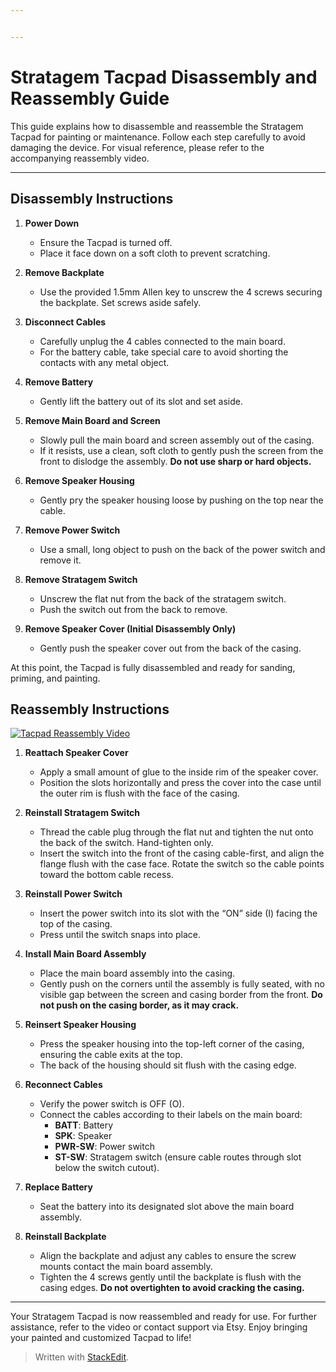 ```yaml
---


---
```


<h1 id="stratagem-tacpad-disassembly-and-reassembly-guide">Stratagem Tacpad Disassembly and Reassembly Guide</h1>
<p>This guide explains how to disassemble and reassemble the Stratagem Tacpad for painting or maintenance. Follow each step carefully to avoid damaging the device. For visual reference, please refer to the accompanying reassembly video.</p>
<hr>
<h2 id="disassembly-instructions"><strong>Disassembly Instructions</strong></h2>
<ol>
<li>
<p><strong>Power Down</strong></p>
<ul>
<li>Ensure the Tacpad is turned off.</li>
<li>Place it face down on a soft cloth to prevent scratching.</li>
</ul>
</li>
<li>
<p><strong>Remove Backplate</strong></p>
<ul>
<li>Use the provided 1.5mm Allen key to unscrew the 4 screws securing the backplate. Set screws aside safely.</li>
</ul>
</li>
<li>
<p><strong>Disconnect Cables</strong></p>
<ul>
<li>Carefully unplug the 4 cables connected to the main board.</li>
<li>For the battery cable, take special care to avoid shorting the contacts with any metal object.</li>
</ul>
</li>
<li>
<p><strong>Remove Battery</strong></p>
<ul>
<li>Gently lift the battery out of its slot and set aside.</li>
</ul>
</li>
<li>
<p><strong>Remove Main Board and Screen</strong></p>
<ul>
<li>Slowly pull the main board and screen assembly out of the casing.</li>
<li>If it resists, use a clean, soft cloth to gently push the screen from the front to dislodge the assembly. <strong>Do not use sharp or hard objects.</strong></li>
</ul>
</li>
<li>
<p><strong>Remove Speaker Housing</strong></p>
<ul>
<li>Gently pry the speaker housing loose by pushing on the top near the cable.</li>
</ul>
</li>
<li>
<p><strong>Remove Power Switch</strong></p>
<ul>
<li>Use a small, long object to push on the back of the power switch and remove it.</li>
</ul>
</li>
<li>
<p><strong>Remove Stratagem Switch</strong></p>
<ul>
<li>Unscrew the flat nut from the back of the stratagem switch.</li>
<li>Push the switch out from the back to remove.</li>
</ul>
</li>
<li>
<p><strong>Remove Speaker Cover (Initial Disassembly Only)</strong></p>
<ul>
<li>Gently push the speaker cover out from the back of the casing.</li>
</ul>
</li>
</ol>
<p>At this point, the Tacpad is fully disassembled and ready for sanding, priming, and painting.</p>
<h2 id="reassembly-instructions"><strong>Reassembly Instructions</strong></h2>
<p><a href="https://www.youtube.com/watch?v=AuhXsXbZYts"><img src="https://img.youtube.com/vi/AuhXsXbZYts/0.jpg" alt="Tacpad Reassembly Video"></a></p>
<ol>
<li>
<p><strong>Reattach Speaker Cover</strong></p>
<ul>
<li>Apply a small amount of glue to the inside rim of the speaker cover.</li>
<li>Position the slots horizontally and press the cover into the case until the outer rim is flush with the face of the casing.</li>
</ul>
</li>
<li>
<p><strong>Reinstall Stratagem Switch</strong></p>
<ul>
<li>Thread the cable plug through the flat nut and tighten the nut onto the back of the switch. Hand-tighten only.</li>
<li>Insert the switch into the front of the casing cable-first, and align the flange flush with the case face. Rotate the switch so the cable points toward the bottom cable recess.</li>
</ul>
</li>
<li>
<p><strong>Reinstall Power Switch</strong></p>
<ul>
<li>Insert the power switch into its slot with the “ON” side (I) facing the top of the casing.</li>
<li>Press until the switch snaps into place.</li>
</ul>
</li>
<li>
<p><strong>Install Main Board Assembly</strong></p>
<ul>
<li>Place the main board assembly into the casing.</li>
<li>Gently push on the corners until the assembly is fully seated, with no visible gap between the screen and casing border from the front. <strong>Do not push on the casing border, as it may crack.</strong></li>
</ul>
</li>
<li>
<p><strong>Reinsert Speaker Housing</strong></p>
<ul>
<li>Press the speaker housing into the top-left corner of the casing, ensuring the cable exits at the top.</li>
<li>The back of the housing should sit flush with the casing edge.</li>
</ul>
</li>
<li>
<p><strong>Reconnect Cables</strong></p>
<ul>
<li>Verify the power switch is OFF (O).</li>
<li>Connect the cables according to their labels on the main board:
<ul>
<li><strong>BATT</strong>: Battery</li>
<li><strong>SPK</strong>: Speaker</li>
<li><strong>PWR-SW</strong>: Power switch</li>
<li><strong>ST-SW</strong>: Stratagem switch (ensure cable routes through slot below the switch cutout).</li>
</ul>
</li>
</ul>
</li>
<li>
<p><strong>Replace Battery</strong></p>
<ul>
<li>Seat the battery into its designated slot above the main board assembly.</li>
</ul>
</li>
<li>
<p><strong>Reinstall Backplate</strong></p>
<ul>
<li>Align the backplate and adjust any cables to ensure the screw mounts contact the main board assembly.</li>
<li>Tighten the 4 screws gently until the backplate is flush with the casing edges. <strong>Do not overtighten to avoid cracking the casing.</strong></li>
</ul>
</li>
</ol>
<hr>
<p>Your Stratagem Tacpad is now reassembled and ready for use. For further assistance, refer to the video or contact support via Etsy. Enjoy bringing your painted and customized Tacpad to life!</p>
<blockquote>
<p>Written with <a href="https://stackedit.io/">StackEdit</a>.</p>
</blockquote>


